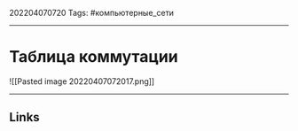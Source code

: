 202204070720
Tags: #компьютерные_сети

---

# Таблица коммутации
![[Pasted image 20220407072017.png]]

---
## Links